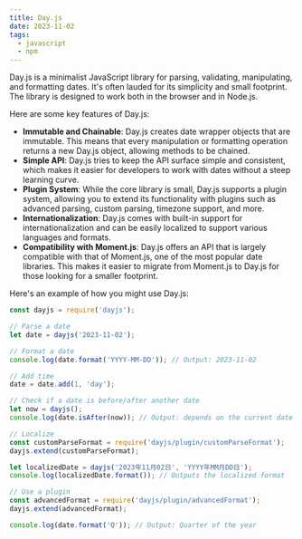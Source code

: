 ```yaml
---
title: Day.js
date: 2023-11-02
tags:
  - javascript
  - npm
---
```


Day.js is a minimalist JavaScript library for parsing, validating, manipulating, and formatting dates. It's often lauded for its simplicity and small footprint. The library is designed to work both in the browser and in Node.js.


Here are some key features of Day.js:

- **Immutable and Chainable**: Day.js creates date wrapper objects that are immutable. This means that every manipulation or formatting operation returns a new Day.js object, allowing methods to be chained.
- **Simple API**: Day.js tries to keep the API surface simple and consistent, which makes it easier for developers to work with dates without a steep learning curve.
- **Plugin System**: While the core library is small, Day.js supports a plugin system, allowing you to extend its functionality with plugins such as advanced parsing, custom parsing, timezone support, and more.
- **Internationalization**: Day.js comes with built-in support for internationalization and can be easily localized to support various languages and formats.
- **Compatibility with Moment.js**: Day.js offers an API that is largely compatible with that of Moment.js, one of the most popular date libraries. This makes it easier to migrate from Moment.js to Day.js for those looking for a smaller footprint.

Here's an example of how you might use Day.js:


```javascript
const dayjs = require('dayjs');

// Parse a date
let date = dayjs('2023-11-02');

// Format a date
console.log(date.format('YYYY-MM-DD')); // Output: 2023-11-02

// Add time
date = date.add(1, 'day');

// Check if a date is before/after another date
let now = dayjs();
console.log(date.isAfter(now)); // Output: depends on the current date and time

// Localize
const customParseFormat = require('dayjs/plugin/customParseFormat');
dayjs.extend(customParseFormat);

let localizedDate = dayjs('2023年11月02日', 'YYYY年MM月DD日');
console.log(localizedDate.format()); // Outputs the localized format

// Use a plugin
const advancedFormat = require('dayjs/plugin/advancedFormat');
dayjs.extend(advancedFormat);

console.log(date.format('Q')); // Output: Quarter of the year

```


